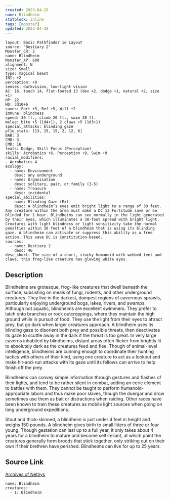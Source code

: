 ```yaml
---
created: 2023-04-28
name: Blindheim
statblock: inline
tags: [monster]
updated: 2023-04-28
---
```

```statblock
layout: Basic Pathfinder 1e Layout
source: "Bestiary 2"
Monster_CR: 2
name: Blindheim
Monster_XP: 600
alignment: N
size: Small
type: magical beast
INI: +2
perception: +9
senses: darkvision, low-light vision
AC: 16, touch 14, flat-footed 13 (dex +2, dodge +1, natural +2, size +1)
HP: 22
HD: 3d10+6
saves: Fort +5, Ref +5, Will +2
immune: blindness
speed: 30 ft., climb 20 ft., swim 20 ft.
melee: bite +5 (1d4+1), 2 claws +5 (1d3+1)
special_attacks: blinding gaze
pf1e_stats: [13, 15, 15, 2, 12, 6]
BAB: 3
CMB: 3
CMD: 16
feats: Dodge, Skill Focus (Perception)
skills: Acrobatics +6, Perception +9, Swim +9
racial_modifiers:
- Acrobatics 4
ecology:
  - name: Environment
    desc: any underground
  - name: Organisation
    desc: solitary, pair, or family (3-5)
  - name: Treasure
    desc: incidental
special_abilities:
  - name: Blinding Gaze (Ex)
    desc: A blindheim’s eyes emit bright light to a range of 30 feet. Any creature within the area must make a DC 13 Fortitude save or be blinded for 1 hour. Blindheims can see normally in the light generated by their eyes, which illuminates a 30-foot spread with bright light. Creatures with light blindness or light sensitivity take the normal penalties within 30 feet of a blindheim that is using its blinding gaze. A blindheim can activate or suppress this ability as a free action. This save DC is Constitution-based.
sources:
  - name: Bestiary 2
    desc: 46
desc_short: The size of a short, stocky humanoid with webbed feet and claws, this frog-like creature has glowing white eyes. 
```
## Description
Blindheims are grotesque, frog-like creatures that dwell beneath the surface, subsisting on meals of fungi, rodents, and other underground creatures. They live in the darkest, dampest regions of cavernous sprawls, particularly enjoying underground bogs, lakes, rivers, and swamps. Although not aquatic, blindheims are excellent swimmers. They prefer to latch onto branches or rock outcroppings, where they maintain the high ground while in pursuit of food. They use the light from their eyes to attract prey, but go dark when larger creatures approach. A blindheim uses its blinding gaze to disorient both prey and possible threats, then deactivates its gaze to scuttle away in the dark if the threat is too great. In very large caverns inhabited by blindheims, distant areas often flicker from brightly lit to absolutely dark as the creatures feed and flee. Though of animal-level intelligence, blindheims are cunning enough to coordinate their hunting tactics with others of their kind, using one creature to act as a lookout and make hit-and-run attacks with its gaze until its fellows can arrive to help finish off the prey. 

Blindheims can convey simple information through gestures and flashes of their lights, and tend to be rather silent in combat, adding an eerie element to battles with them. They cannot be taught to perform humanoid-appropriate labors and thus make poor slaves, though the duergar and drow sometimes use them as bait or distractions when raiding. Other races have been known to train these creatures as mobile light sources when going on long underground expeditions. 

Stout and thick-skinned, a blindheim is just under 4 feet in height and weighs 150 pounds. A blindheim gives birth to small litters of three or four young. Though gestation can last up to a full year, it only takes about 4 years for a blindheim to mature and become self-reliant, at which point the creatures generally form broods that stick together, only striking out on their own if their brethren have perished. Blindheims can live for up to 25 years.
## Source Link
[Archives of Nethys](https://aonprd.com/MonsterDisplay.aspx?ItemName=Blindheim)
```encounter-table
name: Blindheim
creatures:
  - 1: Blindheim
```
